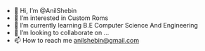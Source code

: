 - 👋 Hi, I’m @AnilShebin
- 👀 I’m interested in Custom Roms
- 🌱 I’m currently learning B.E Computer Science And Engineering
- 💞️ I’m looking to collaborate on ...
- 📫 How to reach me anilshebin@gmail.com

<!---
AnilShebin/AnilShebin is a ✨ special ✨ repository because its `README.md` (this file) appears on your GitHub profile.
You can click the Preview link to take a look at your changes.
--->
